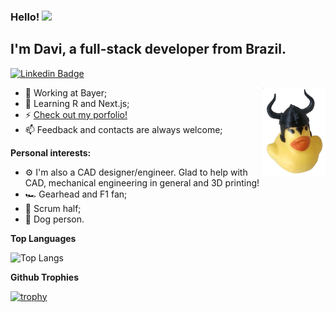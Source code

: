 ### Hello! <img src="https://media.giphy.com/media/hvRJCLFzcasrR4ia7z/giphy.gif" width="25">

## I'm Davi, a full-stack developer from Brazil.

[![Linkedin Badge](https://img.shields.io/badge/-LinkedIn-0e76a8?style=flat-square&logo=Linkedin&logoColor=white)](https://linkedin.com/in/daviraquel)

<img align=right alt="a rubber duck wearing a horned helmet" src="https://raw.githubusercontent.com/daviraquel/daviraquel/main/duckimg.gif" width="100" height="142" />

- 🚀 Working at Bayer;
- 🌱 Learning R and Next.js;
- ⚡ [Check out my porfolio!](https://myportfolio-rose-zeta.vercel.app/)
- 📫 Feedback and contacts are always welcome;

**Personal interests:**

- :gear: I'm also a CAD designer/engineer. Glad to help with CAD, mechanical engineering in general and 3D printing!
- :racing_car: Gearhead and F1 fan;
- :rugby_football:	Scrum half;
- :dog:	Dog person.

**Top Languages**

![Top Langs](https://github-readme-stats.vercel.app/api/top-langs/?username=daviraquel&theme=tokyonight)

**Github Trophies**

[![trophy](https://github-profile-trophy.vercel.app/?username=daviraquel&margin-w=10&theme=gruvbox)](https://github.com/ryo-ma/github-profile-trophy)

<!--
**daviraquel/daviraquel** is a ✨ _special_ ✨ repository because its `README.md` (this file) appears on your GitHub profile.

Here are some ideas to get you started:

- 🔭 I’m currently working on ...
- 🌱 I’m currently learning ...
- 👯 I’m looking to collaborate on ...
- 🤔 I’m looking for help with ...
- 💬 Ask me about ...
- 📫 How to reach me: ...
- 😄 Pronouns: ...
-  Fun fact: ...
-->
